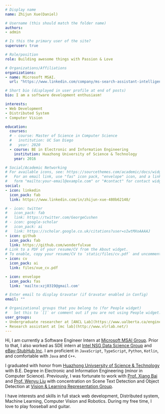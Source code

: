 ```yaml
---
# Display name
name: Zhijun Xue(Daniel)

# Username (this should match the folder name)
authors:
- admin

# Is this the primary user of the site?
superuser: true

# Role/position
role: Building awesome things with Passion & Love

# Organizations/Affiliations
organizations:
- name: Microsoft MSAI.
  url: "https://www.linkedin.com/company/ms-search-assistant-intelligence/?originalSubdomain=cn"

# Short bio (displayed in user profile at end of posts)
bio: I am a software development enthusiasm!

interests:
- Web Development
- Distributed System
- Computer Vision

education:
  courses:
  # - course: Master of Science in Computer Science
  #   institution: UC San Diego
  #   year: 2020
  - course: BE in Electronic and Information Engineering
    institution: Huazhong University of Science & Technology
    year: 2016

# Social/Academic Networking
# For available icons, see: https://sourcethemes.com/academic/docs/widgets/#icons
#   For an email link, use "fas" icon pack, "envelope" icon, and a link in the
#   form "mailto:your-email@example.com" or "#contact" for contact widget.
social:
- icon: linkedin
  icon_pack: fab
  link: https://www.linkedin.com/in/zhijun-xue-480b62148/

# - icon: twitter
#   icon_pack: fab
#   link: https://twitter.com/GeorgeCushen
# - icon: google-scholar
#   icon_pack: ai
#   link: https://scholar.google.co.uk/citations?user=sIwtMXoAAAAJ
- icon: github
  icon_pack: fab
  link: https://github.com/wonderfulxue
# Link to a PDF of your resume/CV from the About widget.
# To enable, copy your resume/CV to `static/files/cv.pdf` and uncomment the lines below.  
- icon: cv
  icon_pack: ai
  link: files/xue_cv.pdf

- icon: envelope
  icon_pack: fas
  link: 'mailto:xzj0319@gmail.com' 

# Enter email to display Gravatar (if Gravatar enabled in Config)
email: ""

# Organizational groups that you belong to (for People widget)
#   Set this to `[]` or comment out if you are not using People widget.  
user_groups:
- Undergraduate researcher at [ANCL Lab](https://www.ualberta.ca/engineering/research/groups/applied-nonlinear-controls-lab)
- Research assistant at [mc lab](http://www.vlrlab.net/)
---
```


Hi, I am currently a Software Engineer Intern at [Microsoft MSAI Group](https://www.linkedin.com/company/ms-search-assistant-intelligence/?originalSubdomain=cn). Prior to that, I also worked as SDE intern at
[Intel NSG Data Science Group](https://www.intel.com/content/www/us/en/homepage.html) and [eBay-StubHub Inc](https://www.stubhub.com/). I am proficient in `JavaScript`, `TypeScript`, `Python`, `Kotlin`, and comfortable with `Java` and `C++`.

I graduated with honor from [Huazhong Univsersity of Science \& Technology](http://english.hust.edu.cn/) with B.E. Degree in Electronic and Information Engineering (minor in Computer Science). Previously, I was fortunate to work with [Prof. Xiang Bai](http://cloud.eic.hust.edu.cn:8071/~xbai/) and [Prof. Wenyu Liu](https://scholar.google.com.hk/citations?user=hVjCC4AAAAAJ&hl=en) with concentration on Scene Text Detection and Object Detection at [Vision & Learning Representation Group](http://www.vlrlab.net/). 

I have interests and skills in full stack web development, Distributed system, Machine Learning, Computer Vision and Robotics. During my free time, I love to play fooseball and guitar.
